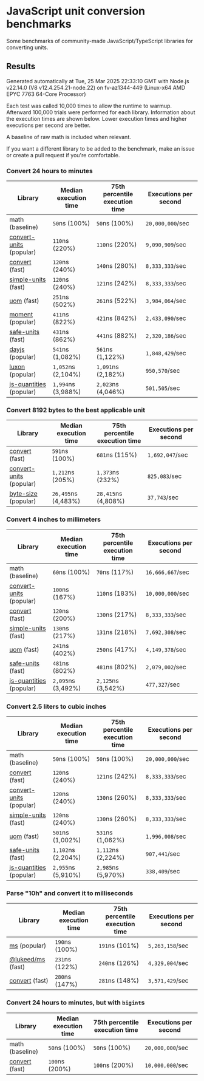 # JavaScript unit conversion benchmarks

Some benchmarks of community-made JavaScript/TypeScript libraries for converting units.

## Results

<!-- beginblock(results) -->

Generated automatically at Tue, 25 Mar 2025 22:33:10 GMT with Node.js v22.14.0 (V8 v12.4.254.21-node.22) on fv-az1344-449 (Linux-x64 AMD EPYC 7763 64-Core Processor)

Each test was called 10,000 times to allow the runtime to warmup.
Afterward 100,000 trials were performed for each library.
Information about the execution times are shown below.
Lower execution times and higher executions per second are better.

A baseline of raw math is included when relevant.

If you want a different library to be added to the benchmark, make an issue or create a pull request if you're comfortable.

### Convert 24 hours to minutes

| Library                                                            | Median execution time | 75th percentile execution time | Executions per second |
| ------------------------------------------------------------------ | --------------------- | ------------------------------ | --------------------- |
| math (baseline)                                                    | `50`ns (100%)         | `50`ns (100%)                  | `20,000,000`/sec      |
| [convert-units](https://npmjs.com/package/convert-units) (popular) | `110`ns (220%)        | `110`ns (220%)                 | `9,090,909`/sec       |
| [convert](https://npmjs.com/package/convert) (fast)                | `120`ns (240%)        | `140`ns (280%)                 | `8,333,333`/sec       |
| [simple-units](https://npmjs.com/package/simple-units) (fast)      | `120`ns (240%)        | `121`ns (242%)                 | `8,333,333`/sec       |
| [uom](https://npmjs.com/package/uom) (fast)                        | `251`ns (502%)        | `261`ns (522%)                 | `3,984,064`/sec       |
| [moment](https://npmjs.com/package/moment) (popular)               | `411`ns (822%)        | `421`ns (842%)                 | `2,433,090`/sec       |
| [safe-units](https://npmjs.com/package/safe-units) (fast)          | `431`ns (862%)        | `441`ns (882%)                 | `2,320,186`/sec       |
| [dayjs](https://npmjs.com/package/dayjs) (popular)                 | `541`ns (1,082%)      | `561`ns (1,122%)               | `1,848,429`/sec       |
| [luxon](https://npmjs.com/package/luxon) (popular)                 | `1,052`ns (2,104%)    | `1,091`ns (2,182%)             | `950,570`/sec         |
| [js-quantities](https://npmjs.com/package/js-quantities) (popular) | `1,994`ns (3,988%)    | `2,023`ns (4,046%)             | `501,505`/sec         |

### Convert 8192 bytes to the best applicable unit

| Library                                                            | Median execution time | 75th percentile execution time | Executions per second |
| ------------------------------------------------------------------ | --------------------- | ------------------------------ | --------------------- |
| [convert](https://npmjs.com/package/convert) (fast)                | `591`ns (100%)        | `681`ns (115%)                 | `1,692,047`/sec       |
| [convert-units](https://npmjs.com/package/convert-units) (popular) | `1,212`ns (205%)      | `1,373`ns (232%)               | `825,083`/sec         |
| [byte-size](https://npmjs.com/package/byte-size) (popular)         | `26,495`ns (4,483%)   | `28,415`ns (4,808%)            | `37,743`/sec          |

### Convert 4 inches to millimeters

| Library                                                            | Median execution time | 75th percentile execution time | Executions per second |
| ------------------------------------------------------------------ | --------------------- | ------------------------------ | --------------------- |
| math (baseline)                                                    | `60`ns (100%)         | `70`ns (117%)                  | `16,666,667`/sec      |
| [convert-units](https://npmjs.com/package/convert-units) (popular) | `100`ns (167%)        | `110`ns (183%)                 | `10,000,000`/sec      |
| [convert](https://npmjs.com/package/convert) (fast)                | `120`ns (200%)        | `130`ns (217%)                 | `8,333,333`/sec       |
| [simple-units](https://npmjs.com/package/simple-units) (fast)      | `130`ns (217%)        | `131`ns (218%)                 | `7,692,308`/sec       |
| [uom](https://npmjs.com/package/uom) (fast)                        | `241`ns (402%)        | `250`ns (417%)                 | `4,149,378`/sec       |
| [safe-units](https://npmjs.com/package/safe-units) (fast)          | `481`ns (802%)        | `481`ns (802%)                 | `2,079,002`/sec       |
| [js-quantities](https://npmjs.com/package/js-quantities) (popular) | `2,095`ns (3,492%)    | `2,125`ns (3,542%)             | `477,327`/sec         |

### Convert 2.5 liters to cubic inches

| Library                                                            | Median execution time | 75th percentile execution time | Executions per second |
| ------------------------------------------------------------------ | --------------------- | ------------------------------ | --------------------- |
| math (baseline)                                                    | `50`ns (100%)         | `50`ns (100%)                  | `20,000,000`/sec      |
| [convert](https://npmjs.com/package/convert) (fast)                | `120`ns (240%)        | `121`ns (242%)                 | `8,333,333`/sec       |
| [convert-units](https://npmjs.com/package/convert-units) (popular) | `120`ns (240%)        | `130`ns (260%)                 | `8,333,333`/sec       |
| [simple-units](https://npmjs.com/package/simple-units) (fast)      | `120`ns (240%)        | `130`ns (260%)                 | `8,333,333`/sec       |
| [uom](https://npmjs.com/package/uom) (fast)                        | `501`ns (1,002%)      | `531`ns (1,062%)               | `1,996,008`/sec       |
| [safe-units](https://npmjs.com/package/safe-units) (fast)          | `1,102`ns (2,204%)    | `1,112`ns (2,224%)             | `907,441`/sec         |
| [js-quantities](https://npmjs.com/package/js-quantities) (popular) | `2,955`ns (5,910%)    | `2,985`ns (5,970%)             | `338,409`/sec         |

### Parse "10h" and convert it to milliseconds

| Library                                                   | Median execution time | 75th percentile execution time | Executions per second |
| --------------------------------------------------------- | --------------------- | ------------------------------ | --------------------- |
| [ms](https://npmjs.com/package/ms) (popular)              | `190`ns (100%)        | `191`ns (101%)                 | `5,263,158`/sec       |
| [@lukeed/ms](https://npmjs.com/package/@lukeed/ms) (fast) | `231`ns (122%)        | `240`ns (126%)                 | `4,329,004`/sec       |
| [convert](https://npmjs.com/package/convert) (fast)       | `280`ns (147%)        | `281`ns (148%)                 | `3,571,429`/sec       |

### Convert 24 hours to minutes, but with `bigint`s

| Library                                             | Median execution time | 75th percentile execution time | Executions per second |
| --------------------------------------------------- | --------------------- | ------------------------------ | --------------------- |
| math (baseline)                                     | `50`ns (100%)         | `50`ns (100%)                  | `20,000,000`/sec      |
| [convert](https://npmjs.com/package/convert) (fast) | `100`ns (200%)        | `100`ns (200%)                 | `10,000,000`/sec      |

<!-- endblock(results) -->

